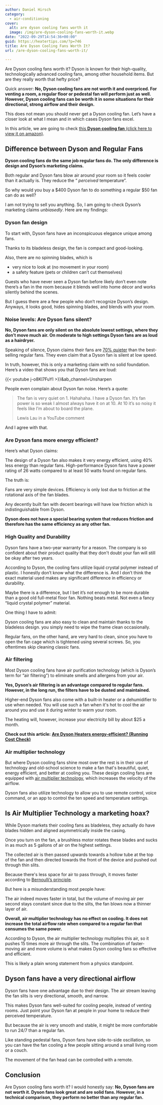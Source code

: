 ```yaml
---
author: Daniel Hirsch
category:
  - air-conditioning
cover:
  alt: are dyson cooling fans worth it
  image: /img/are-dyson-cooling-fans-worth-it.webp
date: "2022-09-29T14:54:36+00:00"
guid: https://heatertips.com/?p=746
title: Are Dyson Cooling Fans Worth It?
url: /are-dyson-cooling-fans-worth-it/

---
```

Are Dyson cooling fans worth it? Dyson is known for their high-quality, technologically advanced cooling fans, among other household items. But are they really worth that hefty price?

Quick answer: **No, Dyson cooling fans are not worth it and overpriced. For venting a room, a regular floor or pedestal fan will perform just as well. However, Dyson cooling fans can be worth it in some situations for their directional, strong airflow and their design.**

This does not mean you should never get a Dyson cooling fan. Let’s have a closer look at what I mean and in which cases Dyson fans excel.

In this article, we are going to check [this **Dyson cooling fan** (click here to view it on amazon)](https://www.amazon.com/Dyson-Multiplier-Tower-Black-Nickel/dp/B00I8R4Z4Y?keywords=dyson+am07&qid=1664397692&qu=eyJxc2MiOiIyLjY5IiwicXNhIjoiMi4xNCIsInFzcCI6IjIuMjYifQ%3D%3D&sprefix=dyson+am%2Caps%2C165&sr=8-1&linkCode=ll1&tag=heatertips-20&linkId=ffdda2f595aa7998720f95302c7abb6a&language=en_US&ref_=as_li_ss_tl).

## Difference between Dyson and Regular Fans

**Dyson cooling fans do the same job regular fans do. The only difference is design and Dyson’s marketing claims.**

Both regular and Dyson fans blow air around your room so it feels cooler than it actually is. They reduce the “ _perceived_ temperature”.

So why would you buy a $400 Dyson fan to do something a regular $50 fan can do as well?

I am not trying to sell you anything. So, I am going to check Dyson’s marketing claims _unbiasedly_. Here are my findings:

### Dyson fan design

To start with, Dyson fans have an inconspicuous elegance unique among fans.

Thanks to its bladeless design, the fan is compact and good-looking.

Also, there are no spinning blades, which is

- very nice to look at (no movement in your room)
- a safety feature (pets or children can’t cut themselves)

Guests who have never seen a Dyson fan before likely don’t even note there’s a fan in the room because it blends well into home décor and works silently behind the scenes.

But I guess there are a few people who don’t recognize Dyson’s design. Anyways, it looks good, hides spinning blades, and blends with your room.

### Noise levels: Are Dyson fans silent?

**No, Dyson fans are only silent on the absolute lowest settings, where they don’t move much air. On moderate to high settings Dyson fans are as loud as a hairdryer.**

Speaking of silence, Dyson claims their fans are [70% quieter](https://www.lb.dyson.com/en-LB/fansandheaters/purifiers.aspx) than the best-selling regular fans. They even claim that a Dyson fan is silent at low speed.

In truth, however, this is only a marketing claim with no solid foundation. Here’s a video that shows you that Dyson fans are loud:

{{< youtube j-o8Kl7FuYI >}}&ab\_channel=Unsharpen

People even complain about Dyson fan noise. Here’s a quote:

> The fan is very quiet on 1. Hahahaha. I have a Dyson fan. It’s fan power is so weak I almost always have it on at 10. At 10 it’s so noisy it feels like I’m about to board the plane.
>
> Lewis Lau in a YouTube comment

And I agree with that.

### Are Dyson fans more energy efficient?

Here’s what Dyson claims:

The design of a Dyson fan also makes it very energy efficient, using 40% less energy than regular fans. High-performance Dyson fans have a power rating of 26 watts compared to at least 50 watts found on regular fans.

The truth is:

Fans are very simple devices. Efficiency is only lost due to friction at the rotational axis of the fan blades.

Any decently built fan with decent bearings will have low friction which is indistinguishable from Dyson.

**Dyson does not have a special bearing system that reduces friction and therefore has the same efficiency as any other fan.**

### High Quality and Durability

Dyson fans have a two-year warranty for a reason. The company is so confident about their product quality that they don't doubt your fan will still be okay after two years.

According to Dyson, the cooling fans utilize liquid crystal polymer instead of plastic. I honestly don’t know what the difference is. And I don’t think the exact material used makes any significant difference in efficiency or durability.

Maybe there is a difference, but I bet it’s not enough to be more durable than a good old full-metal floor fan. Nothing beats metal. Not even a fancy “liquid crystal polymer” material.

One thing I have to admit:

Dyson cooling fans are also easy to clean and maintain thanks to the bladeless design. you simply need to wipe the frame clean occasionally.

Regular fans, on the other hand, are very hard to clean, since you have to open the fan cage which is tightened using several screws. So, you oftentimes skip cleaning classic fans.

### Air filtering

Most Dyson cooling fans have air purification technology (which is Dyson’s term for “air filtering”) to eliminate smells and allergens from your air.

**Yes, Dyson’s air filtering is an advantage compared to regular fans. However, in the long run, the filters have to be dusted and maintained.**

Higher-end Dyson fans also come with a built-in heater or a dehumidifier to use when needed. You will use such a fan when it's hot to cool the air around you and use it during winter to warm your room.

The heating will, however, increase your electricity bill by about $25 a month.

**Check out this article:** [**Are Dyson Heaters energy-efficient? (Running Cost Check)**](/are-dyson-heaters-energy-efficient-a-critical-review/)

### Air multiplier technology

But where Dyson cooling fans shine most over the rest is in their use of technology and old-school science to make a fan that's beautiful, quiet, energy efficient, and better at cooling you. These design cooling fans are equipped with [air multiplier technology](https://www.dyson.in/products/fans-and-heaters/dyson-cooltm-fans/technology), which increases the velocity of the airflow.

Dyson fans also utilize technology to allow you to use remote control, voice command, or an app to control the ten speed and temperature settings.

## Is Air Multiplier Technology a marketing hoax?

While Dyson markets their cooling fans as bladeless, they actually do have blades hidden and aligned asymmetrically inside the casing.

Once you turn on the fan, a brushless motor rotates these blades and sucks in as much as 5 gallons of air on the highest settings.

The collected air is then passed upwards towards a hollow tube at the top of the fan and then directed towards the front of the device and pushed out through thin slits.

Because there's less space for air to pass through, it moves faster according to [Bernoulli’s principle](http://hyperphysics.phy-astr.gsu.edu/hbase/pber.html).

But here is a misunderstanding most people have:

The air indeed moves faster in total, but the volume of moving air per second stays constant since due to the slits, the fan blows now a thinner layer of air.

**Overall, air multiplier technology has no effect on cooling. It does not increase the total airflow rate when compared to a regular fan that consumes the same power.**

According to Dyson, the air multiplier technology multiplies this air, so it pushes 15 times more air through the slits. The combination of faster-moving air and more volume is what makes Dyson cooling fans so effective and efficient.

This is likely a plain wrong statement from a physics standpoint.

## Dyson fans have a very directional airflow

Dyson fans have one advantage due to their design. The air stream leaving the fan slits is very directional, smooth, and narrow.

This makes Dyson fans well-suited for cooling people, instead of venting rooms. Just point your Dyson fan at people in your home to reduce their perceived temperature.

But because the air is very smooth and stable, it might be more comfortable to run 24/7 than a regular fan.

Like standing pedestal fans, Dyson fans have side-to-side oscillation, so you can have the fan cooling a few people sitting around a small living room or a couch.

The movement of the fan head can be controlled with a remote.

## Conclusion

Are Dyson cooling fans worth it? I would honestly say: **No, Dyson fans are not worth it. Dyson fans look great and are solid fans. However, in a technical comparison, they perform no better than any regular fan.**
